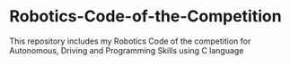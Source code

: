 # Robotics-Code-of-the-Competition

This repository includes my Robotics Code of the competition for Autonomous, Driving and Programming Skills using C language

